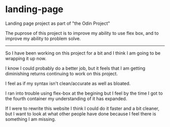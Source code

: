 # landing-page
Landing page project as part of "the Odin Project"

The puprose of this project is to improve my ability to use flex box, and to improve my ability to problem solve.

---------------------------------------------------------------------

So I have been working on this project for a bit and I think I am going to be wrapping it up now.

I know I could probably do a better job, but it feels that I am getting diminishing returns continuing to work on this project. 

I feel as if my syntax isn't clean/accurate as well as bloated.

I ran into trouble using flex-box at the begining but I feel by the time I got to the fourth container my understanding of it has expanded.

If I were to rewrite this website I think I could do it faster and a bit cleaner, but I want to look at what other people have done because I feel there is something I am missing. 